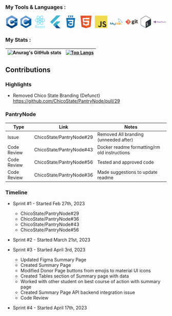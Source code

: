 ### My Tools & Languages :

<div>
  <img src="https://raw.githubusercontent.com/devicons/devicon/1119b9f84c0290e0f0b38982099a2bd027a48bf1/icons/cplusplus/cplusplus-original.svg" title="c++" **alt="c++" width="40" height="40"/>
    <img src="https://raw.githubusercontent.com/devicons/devicon/1119b9f84c0290e0f0b38982099a2bd027a48bf1/icons/c/c-original.svg" title="c" **alt="c" width="40" height="40"/>
  <img src="https://github.com/devicons/devicon/blob/master/icons/react/react-original-wordmark.svg" title="React" alt="React" width="40" height="40"/>&nbsp;
  <img src="https://github.com/devicons/devicon/blob/master/icons/flutter/flutter-original.svg" title="Flutter" alt="Flutter" width="40" height="40"/>&nbsp;
  <img src="https://github.com/devicons/devicon/blob/master/icons/css3/css3-plain-wordmark.svg"  title="CSS3" alt="CSS" width="40" height="40"/>&nbsp;
  <img src="https://github.com/devicons/devicon/blob/master/icons/html5/html5-original.svg" title="HTML5" alt="HTML" width="40" height="40"/>&nbsp;
  <img src="https://github.com/devicons/devicon/blob/master/icons/javascript/javascript-original.svg" title="JavaScript" alt="JavaScript" width="40" height="40"/>&nbsp;
  <img src="https://github.com/devicons/devicon/blob/master/icons/mysql/mysql-original-wordmark.svg" title="MySQL"  alt="MySQL" width="40" height="40"/>&nbsp;
  <img src="https://github.com/devicons/devicon/blob/master/icons/git/git-original-wordmark.svg" title="Git" **alt="Git" width="40" height="40"/>
  <img src="https://raw.githubusercontent.com/devicons/devicon/1119b9f84c0290e0f0b38982099a2bd027a48bf1/icons/bash/bash-original.svg" title="bash" **alt="bash" width="40" height="40"/>
  <img src="https://raw.githubusercontent.com/devicons/devicon/1119b9f84c0290e0f0b38982099a2bd027a48bf1/icons/visualstudio/visualstudio-plain-wordmark.svg" title="Visual Studio" **alt="Visual Studio" width="40" height="40"/>
  
</div>

### My Stats :
![Anurag's GitHub stats](https://github-readme-stats.vercel.app/api?username=decoles&show_icons=true&theme=dracula) | [![Top Langs](https://github-readme-stats.vercel.app/api/top-langs/?username=decoles&layout=compact&theme=dracula)](https://github.com/anuraghazra/github-readme-stats)
:-------------------------:|:-------------------------:

## Contributions

### Highlights

* Removed Chico State Branding (Defunct) https://github.com/ChicoState/PantryNode/pull/29

### PantryNode

| Type       | Link                     | Notes                                      |
|------------|--------------------------|--------------------------------------------|
| Issue      | ChicoState/PantryNode#29 | Removed All branding (unneeded after)      | 
| Code Review| ChicoState/PantryNode#43 |Docker readme formatting/rm old instructions| 
| Code Review| ChicoState/PantryNode#56 | Tested and approved code                   | 
| Code Review| ChicoState/PantryNode#36 | Made suggestions to update readme          |

### Timeline

* Sprint #1 - Started Feb 27th, 2023
  - ChicoState/PantryNode#29
  - ChicoState/PantryNode#36
  - ChicoState/PantryNode#43
  - ChicoState/PantryNode#56

* Sprint #2 - Started March 21st, 2023

* Sprint #3 - Started April 3rd, 2023
  - Updated Figma Summary Page
  - Created Summary Page
  - Modified Donor Page buttons from emojis to material UI icons
  - Created Tables section of Summary page with data
  - Worked with other student on best course of action with summary page
  - Created Summary Page API backend integration issue
  - Code Review

* Sprint #4 - Started April 17th, 2023






